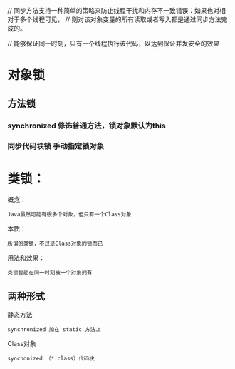 // 同步方法支持一种简单的策略来防止线程干扰和内存不一致错误：如果也对相对于多个线程可见，
// 则对该对象变量的所有读取或者写入都是通过同步方法完成的。

// 能够保证同一时刻，只有一个线程执行该代码，以达到保证并发安全的效果

# 对象锁
## 方法锁
### synchronized 修饰普通方法，锁对象默认为this
### 同步代码块锁       手动指定锁对象



#   类锁：

概念：

    Java虽然可能有很多个对象，但只有一个Class对象
本质：

    所谓的类锁，不过是Class对象的锁而已
用法和效果：

    类锁智能在同一时刻被一个对象拥有

##  两种形式

静态方法

    synchronized 加在 static 方法上

Class对象

    synchonized （*.class）代码块
